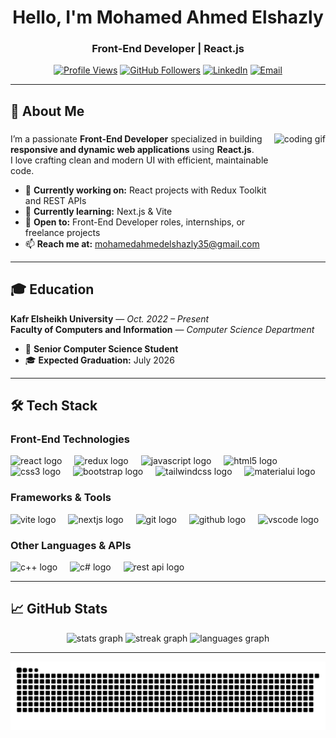 <h1 align="center">Hello, I'm Mohamed Ahmed Elshazly </h1>
<h3 align="center">Front-End Developer | React.js</h3>

<div align="center">

[![Profile Views](https://komarev.com/ghpvc/?username=MohamedAhmedElshazly&label=Profile%20views&color=0e75b6&style=flat)](https://github.com/MohamedAhmedElshazly)
[![GitHub Followers](https://img.shields.io/github/followers/MohamedAhmedElshazly?style=social)](https://github.com/MohamedAhmedElshazly)
[![LinkedIn](https://img.shields.io/badge/LinkedIn-Connect-0A66C2?style=flat&logo=linkedin&logoColor=white)](https://www.linkedin.com/in/mohamed-ahmed-abd-elwahid-38321937b)
[![Email](https://img.shields.io/badge/Email-Contact%20Me-red?style=flat&logo=gmail)](mailto:mohamedahmedelshazly35@gmail.com)

</div>

---

<div align="left">

## 🚀 About Me  

</div>

###

<img align="right" height="180" src="https://media.giphy.com/media/qgQUggAC3Pfv687qPC/giphy.gif" alt="coding gif"/>

###

<div align="left">
  
I’m a passionate **Front-End Developer** specialized in building **responsive and dynamic web applications** using **React.js**.  
I love crafting clean and modern UI with efficient, maintainable code.  

- 🔭 **Currently working on:** React projects with Redux Toolkit and REST APIs  
- 🌱 **Currently learning:** Next.js & Vite  
- 💼 **Open to:** Front-End Developer roles, internships, or freelance projects  
- 📫 **Reach me at:** mohamedahmedelshazly35@gmail.com  

</div>

---

## 🎓 Education

<div align="left">

**Kafr Elsheikh University** — *Oct. 2022 – Present*  
**Faculty of Computers and Information** — *Computer Science Department*  
- 🎯 **Senior Computer Science Student**  
- 🎓 **Expected Graduation:** July 2026  

</div>

---

## 🛠️ Tech Stack

### Front-End Technologies
<div align="left">
  <img src="https://cdn.jsdelivr.net/gh/devicons/devicon/icons/react/react-original.svg" height="40" alt="react logo"/>
  <img width="12" />
  <img src="https://cdn.jsdelivr.net/gh/devicons/devicon/icons/redux/redux-original.svg" height="40" alt="redux logo"/>
  <img width="12" />
  <img src="https://cdn.jsdelivr.net/gh/devicons/devicon/icons/javascript/javascript-original.svg" height="40" alt="javascript logo"/>
  <img width="12" />
  <img src="https://cdn.jsdelivr.net/gh/devicons/devicon/icons/html5/html5-original.svg" height="40" alt="html5 logo"/>
  <img width="12" />
  <img src="https://cdn.jsdelivr.net/gh/devicons/devicon/icons/css3/css3-original.svg" height="40" alt="css3 logo"/>
  <img width="12" />
  <img src="https://cdn.jsdelivr.net/gh/devicons/devicon/icons/bootstrap/bootstrap-original.svg" height="40" alt="bootstrap logo"/>
  <img width="12" />
  <img src="https://cdn.jsdelivr.net/gh/devicons/devicon/icons/tailwindcss/tailwindcss-original.svg" height="40" alt="tailwindcss logo"/>
  <img width="12" />
  <img src="https://cdn.jsdelivr.net/gh/devicons/devicon/icons/materialui/materialui-original.svg" height="40" alt="materialui logo"/>
</div>

### Frameworks & Tools
<div align="left">
  <img src="https://cdn.jsdelivr.net/gh/devicons/devicon/icons/vite/vite-original.svg" height="40" alt="vite logo"/>
  <img width="12" />
  <img src="https://cdn.jsdelivr.net/gh/devicons/devicon/icons/nextjs/nextjs-original.svg" height="40" alt="nextjs logo" />
  <img width="12" />
  <img src="https://cdn.jsdelivr.net/gh/devicons/devicon/icons/git/git-original.svg" height="40" alt="git logo"/>
  <img width="12" />
  <img src="https://cdn.jsdelivr.net/gh/devicons/devicon/icons/github/github-original.svg" height="40" alt="github logo"/>
  <img width="12" />
  <img src="https://cdn.jsdelivr.net/gh/devicons/devicon/icons/vscode/vscode-original.svg" height="40" alt="vscode logo"/>
</div>

### Other Languages & APIs
<div align="left">
  <img src="https://cdn.jsdelivr.net/gh/devicons/devicon/icons/cplusplus/cplusplus-original.svg" height="40" alt="c++ logo"/>
  <img width="12" />
  <img src="https://cdn.jsdelivr.net/gh/devicons/devicon/icons/csharp/csharp-original.svg" height="40" alt="c# logo"/>
  <img width="12" />
  <img src="https://img.shields.io/badge/REST%20API-02569B?style=for-the-badge&logo=api&logoColor=white" height="30" alt="rest api logo"/>
</div>

---
## 📈 GitHub Stats

<div align="center">
  
<img src="https://github-readme-stats.vercel.app/api?username=mohamedahmedelshazly&show_icons=true&theme=dark&hide_border=true&border_radius=5" height="150" alt="stats graph" />
<img src="https://streak-stats.demolab.com?user=mohamedahmedelshazly&theme=dark&hide_border=true&border_radius=5" height="150" alt="streak graph" />
<img src="https://github-readme-stats.vercel.app/api/top-langs/?username=mohamedahmedelshazly&layout=compact&theme=dark&hide_border=true&border_radius=5" height="150" alt="languages graph" />

</div>


---

![Snake Animation](https://github.com/MohamedAhmedElshazly/MohamedAhmedElshazly/blob/output/snake-dark.svg)
